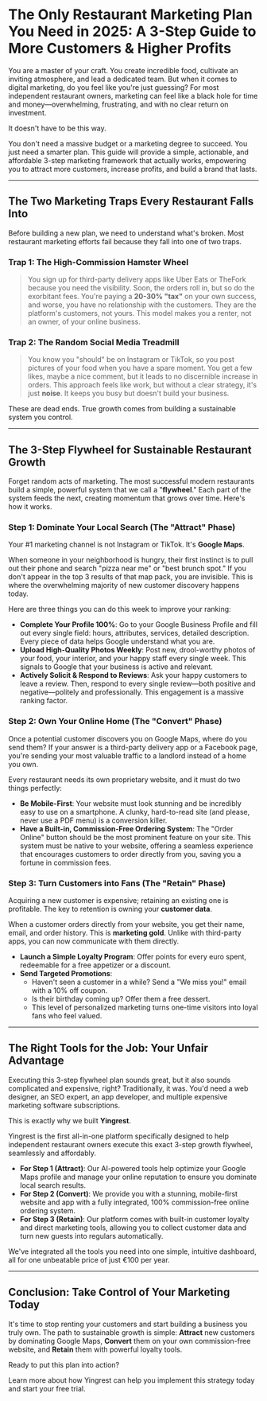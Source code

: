 # The Only Restaurant Marketing Plan You Need in 2025: A 3-Step Guide to More Customers & Higher Profits

You are a master of your craft. You create incredible food, cultivate an inviting atmosphere, and lead a dedicated team. But when it comes to digital marketing, do you feel like you're just guessing? For most independent restaurant owners, marketing can feel like a black hole for time and money—overwhelming, frustrating, and with no clear return on investment.

It doesn't have to be this way.

You don't need a massive budget or a marketing degree to succeed. You just need a smarter plan. This guide will provide a simple, actionable, and affordable 3-step marketing framework that actually works, empowering you to attract more customers, increase profits, and build a brand that lasts.

---

## The Two Marketing Traps Every Restaurant Falls Into

Before building a new plan, we need to understand what's broken. Most restaurant marketing efforts fail because they fall into one of two traps.

### Trap 1: The High-Commission Hamster Wheel
> You sign up for third-party delivery apps like Uber Eats or TheFork because you need the visibility. Soon, the orders roll in, but so do the exorbitant fees. You're paying a **20-30% "tax"** on your own success, and worse, you have no relationship with the customers. They are the platform's customers, not yours. This model makes you a renter, not an owner, of your online business.

### Trap 2: The Random Social Media Treadmill
> You know you "should" be on Instagram or TikTok, so you post pictures of your food when you have a spare moment. You get a few likes, maybe a nice comment, but it leads to no discernible increase in orders. This approach feels like work, but without a clear strategy, it's just **noise**. It keeps you busy but doesn't build your business.

These are dead ends. True growth comes from building a sustainable system you control.

---

## The 3-Step Flywheel for Sustainable Restaurant Growth

Forget random acts of marketing. The most successful modern restaurants build a simple, powerful system that we call a "**flywheel**." Each part of the system feeds the next, creating momentum that grows over time. Here's how it works.

### Step 1: Dominate Your Local Search (The "Attract" Phase)

Your #1 marketing channel is not Instagram or TikTok. It's **Google Maps**.

When someone in your neighborhood is hungry, their first instinct is to pull out their phone and search "pizza near me" or "best brunch spot." If you don't appear in the top 3 results of that map pack, you are invisible. This is where the overwhelming majority of new customer discovery happens today.

Here are three things you can do this week to improve your ranking:

- **Complete Your Profile 100%**: Go to your Google Business Profile and fill out every single field: hours, attributes, services, detailed description. Every piece of data helps Google understand what you are.
- **Upload High-Quality Photos Weekly**: Post new, drool-worthy photos of your food, your interior, and your happy staff every single week. This signals to Google that your business is active and relevant.
- **Actively Solicit & Respond to Reviews**: Ask your happy customers to leave a review. Then, respond to every single review—both positive and negative—politely and professionally. This engagement is a massive ranking factor.

### Step 2: Own Your Online Home (The "Convert" Phase)

Once a potential customer discovers you on Google Maps, where do you send them? If your answer is a third-party delivery app or a Facebook page, you're sending your most valuable traffic to a landlord instead of a home you own.

Every restaurant needs its own proprietary website, and it must do two things perfectly:

- **Be Mobile-First**: Your website must look stunning and be incredibly easy to use on a smartphone. A clunky, hard-to-read site (and please, never use a PDF menu) is a conversion killer.
- **Have a Built-in, Commission-Free Ordering System**: The "Order Online" button should be the most prominent feature on your site. This system must be native to your website, offering a seamless experience that encourages customers to order directly from you, saving you a fortune in commission fees.

### Step 3: Turn Customers into Fans (The "Retain" Phase)

Acquiring a new customer is expensive; retaining an existing one is profitable. The key to retention is owning your **customer data**.

When a customer orders directly from your website, you get their name, email, and order history. This is **marketing gold**. Unlike with third-party apps, you can now communicate with them directly.

- **Launch a Simple Loyalty Program**: Offer points for every euro spent, redeemable for a free appetizer or a discount.
- **Send Targeted Promotions**:
    - Haven't seen a customer in a while? Send a "We miss you!" email with a 10% off coupon.
    - Is their birthday coming up? Offer them a free dessert.
    - This level of personalized marketing turns one-time visitors into loyal fans who feel valued.

---

## The Right Tools for the Job: Your Unfair Advantage

Executing this 3-step flywheel plan sounds great, but it also sounds complicated and expensive, right? Traditionally, it was. You'd need a web designer, an SEO expert, an app developer, and multiple expensive marketing software subscriptions.

This is exactly why we built **Yingrest**.

Yingrest is the first all-in-one platform specifically designed to help independent restaurant owners execute this exact 3-step growth flywheel, seamlessly and affordably.

- **For Step 1 (Attract)**: Our AI-powered tools help optimize your Google Maps profile and manage your online reputation to ensure you dominate local search results.
- **For Step 2 (Convert)**: We provide you with a stunning, mobile-first website and app with a fully integrated, 100% commission-free online ordering system.
- **For Step 3 (Retain)**: Our platform comes with built-in customer loyalty and direct marketing tools, allowing you to collect customer data and turn new guests into regulars automatically.

We've integrated all the tools you need into one simple, intuitive dashboard, all for one unbeatable price of just €100 per year.

---

## Conclusion: Take Control of Your Marketing Today

It's time to stop renting your customers and start building a business you truly own. The path to sustainable growth is simple: **Attract** new customers by dominating Google Maps, **Convert** them on your own commission-free website, and **Retain** them with powerful loyalty tools.

Ready to put this plan into action?

Learn more about how Yingrest can help you implement this strategy today and start your free trial.
